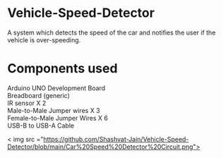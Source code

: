 # Vehicle-Speed-Detector
A system which detects the speed of the car and notifies the user if the vehicle is over-speeding. 

# Components used 
Arduino UNO Development Board  <br />
Breadboard (generic) <br />
IR sensor X 2 <br />
Male-to-Male Jumper wires X 3 <br />
Female-to-Male Jumper Wires X 6 <br />
USB-B to USB-A Cable <br />

< img src ="https://github.com/Shashvat-Jain/Vehicle-Speed-Detector/blob/main/Car%20Speed%20Detector%20Circuit.png">
